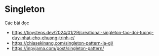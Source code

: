 # Singleton
Các bài đọc
- https://tinysteps.dev/2024/01/29/creational-singleton-tao-doi-tuong-duy-nhat-cho-chuong-trinh-c/
- https://chiasekinang.com/singleton-pattern-la-gi/
- https://inpyjama.com/post/singleton-pattern/
